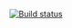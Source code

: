 [![Build status](https://ci.appveyor.com/api/projects/status/d5yaj4o82m5tj6bd?svg=true)](https://ci.appveyor.com/project/Vestanu/ra-2-2)
